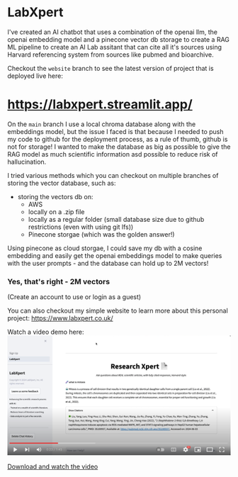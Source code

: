 # LabXpert

I've created an AI chatbot that uses a combination of the openai llm, the openai embedding model and a pinecone vector db storage to create a RAG ML pipeline to create an AI Lab assitant that can cite all it's sources using Harvard referencing system from sources like pubmed and bioarchive. 

Checkout the `website` branch to see the latest version of project that is deployed live here:

# https://labxpert.streamlit.app/

On the `main` branch I use a local chroma database along with the embeddings model, but the issue I faced is that because I needed to push my code to github for the deployment process, as a rule of thumb, github is not for storage! I wanted to make the database as big as possible to give the RAG model as much scientific information asd possible to reduce risk of hallucination.

I tried various methods which you can checkout on multiple branches of storing the vector database, such as:

- storing the vectors db on:
    - AWS
    - locally on a .zip file
    - locally as a regular folder (small database size due to github restrictions (even with using git lfs))
    - Pinecone storgae (which was the golden answer!)

Using pinecone as cloud storgae, I could save my db with a cosine embedding and easily get the openai embeddings model to make queries with the user prompts - and the database can hold up to 2M vectors!

### Yes, that's right - 2M vectors

(Create an account to use or login as a guest)

You can also checkout my simple website to learn more about this personal project: https://www.labxpert.co.uk/

Watch a video demo here:
[![Watch the video](./lab-image.png)](https://youtu.be/Ktu75kw13Yk)

[Download and watch the video](./sample-video.mov)
